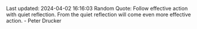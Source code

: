 Last updated: 2024-04-02 16:16:03
Random Quote: Follow effective action with quiet reflection. From the quiet reflection will come even more effective action. - Peter Drucker